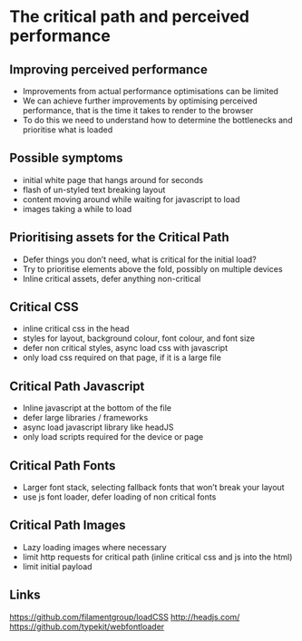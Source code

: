 # The critical path and perceived performance

## Improving perceived performance
- Improvements from actual performance optimisations can be limited
- We can achieve further improvements by optimising perceived performance, that is the time it takes to render to the browser
- To do this we need to understand how to determine the bottlenecks and prioritise what is loaded

## Possible symptoms
- initial white page that hangs around for seconds
- flash of un-styled text breaking layout
- content moving around while waiting for javascript to load
- images taking a while to load

## Prioritising assets for the Critical Path
- Defer things you don’t need, what is critical for the initial load?
- Try to prioritise elements above the fold, possibly on multiple devices
- Inline critical assets, defer anything non-critical

## Critical CSS
- inline critical css in the head
- styles for layout, background colour, font colour, and font size
- defer non critical styles, async load css with javascript
- only load css required on that page, if it is a large file 

## Critical Path Javascript
- Inline javascript at the bottom of the file
- defer large libraries / frameworks 
- async load javascript library like headJS
- only load scripts required for the device or page
	 
## Critical Path Fonts
- Larger font stack, selecting fallback fonts that won’t break your layout
-  use js font loader, defer loading of non critical fonts 

## Critical Path Images
- Lazy loading images where necessary
- limit http requests for critical path (inline critical css and js into the html)
- limit initial payload 

## Links
https://github.com/filamentgroup/loadCSS
http://headjs.com/
https://github.com/typekit/webfontloader

